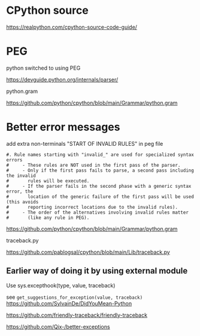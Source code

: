 
# CPython source 

https://realpython.com/cpython-source-code-guide/

# PEG

python switched to using PEG

https://devguide.python.org/internals/parser/

python.gram

https://github.com/python/cpython/blob/main/Grammar/python.gram

# Better error messages

add extra non-terminals "START OF INVALID RULES" in peg file

```
#. Rule names starting with "invalid_" are used for specialized syntax errors
#     - These rules are NOT used in the first pass of the parser.
#     - Only if the first pass fails to parse, a second pass including the invalid
#       rules will be executed.
#     - If the parser fails in the second phase with a generic syntax error, the
#       location of the generic failure of the first pass will be used (this avoids
#       reporting incorrect locations due to the invalid rules).
#     - The order of the alternatives involving invalid rules matter
#       (like any rule in PEG).
```

https://github.com/python/cpython/blob/main/Grammar/python.gram

traceback.py

https://github.com/pablogsal/cpython/blob/main/Lib/traceback.py


## Earlier way of doing it by using external module


Use sys.excepthook(type, value, traceback)

see  `get_suggestions_for_exception(value, traceback)`
https://github.com/SylvainDe/DidYouMean-Python

https://github.com/friendly-traceback/friendly-traceback

https://github.com/Qix-/better-exceptions

